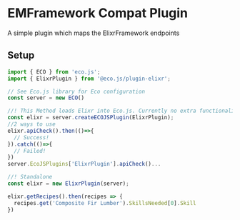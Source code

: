# EMFramework Compat Plugin

A simple plugin which maps the ElixrFramework endpoints

## Setup

```ts
import { ECO } from 'eco.js';
import { ElixrPlugin } from '@eco.js/plugin-elixr';

// See Eco.js library for Eco configuration
const server = new ECO()

//! This Method loads Elixr into Eco.js. Currently no extra functionality requiring this
const elixr = server.createECOJSPlugin(ElixrPlugin);
//2 ways to use
elixr.apiCheck().then(()=>{
  // Success!
}).catch(()=>{
  // Failed!
})
server.EcoJSPlugins['ElixrPlugin'].apiCheck()...

//! Standalone
const elixr = new ElixrPlugin(server);

elixr.getRecipes().then(recipes => {
  recipes.get('Composite Fir Lumber').SkillsNeeded[0].Skill
})


```
